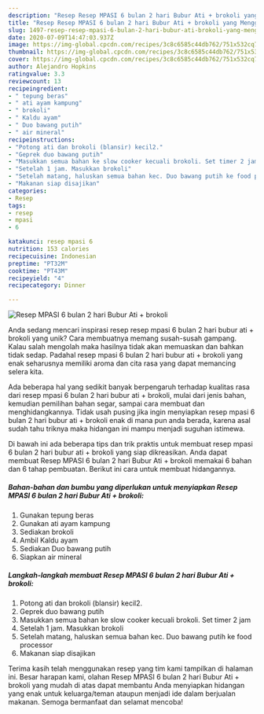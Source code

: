 ```yaml
---
description: "Resep Resep MPASI 6 bulan 2 hari Bubur Ati + brokoli yang Menggugah Selera"
title: "Resep Resep MPASI 6 bulan 2 hari Bubur Ati + brokoli yang Menggugah Selera"
slug: 1497-resep-resep-mpasi-6-bulan-2-hari-bubur-ati-brokoli-yang-menggugah-selera
date: 2020-07-09T14:47:03.937Z
image: https://img-global.cpcdn.com/recipes/3c8c6585c44db762/751x532cq70/resep-mpasi-6-bulan-2-hari-bubur-ati-brokoli-foto-resep-utama.jpg
thumbnail: https://img-global.cpcdn.com/recipes/3c8c6585c44db762/751x532cq70/resep-mpasi-6-bulan-2-hari-bubur-ati-brokoli-foto-resep-utama.jpg
cover: https://img-global.cpcdn.com/recipes/3c8c6585c44db762/751x532cq70/resep-mpasi-6-bulan-2-hari-bubur-ati-brokoli-foto-resep-utama.jpg
author: Alejandro Hopkins
ratingvalue: 3.3
reviewcount: 13
recipeingredient:
- " tepung beras"
- " ati ayam kampung"
- " brokoli"
- " Kaldu ayam"
- " Duo bawang putih"
- " air mineral"
recipeinstructions:
- "Potong ati dan brokoli (blansir) kecil2."
- "Geprek duo bawang putih"
- "Masukkan semua bahan ke slow cooker kecuali brokoli. Set timer 2 jam"
- "Setelah 1 jam. Masukkan brokoli"
- "Setelah matang, haluskan semua bahan kec. Duo bawang putih ke food processor"
- "Makanan siap disajikan"
categories:
- Resep
tags:
- resep
- mpasi
- 6

katakunci: resep mpasi 6 
nutrition: 153 calories
recipecuisine: Indonesian
preptime: "PT32M"
cooktime: "PT43M"
recipeyield: "4"
recipecategory: Dinner

---
```



![Resep MPASI 6 bulan 2 hari Bubur Ati + brokoli](https://img-global.cpcdn.com/recipes/3c8c6585c44db762/751x532cq70/resep-mpasi-6-bulan-2-hari-bubur-ati-brokoli-foto-resep-utama.jpg)

Anda sedang mencari inspirasi resep resep mpasi 6 bulan 2 hari bubur ati + brokoli yang unik? Cara membuatnya memang susah-susah gampang. Kalau salah mengolah maka hasilnya tidak akan memuaskan dan bahkan tidak sedap. Padahal resep mpasi 6 bulan 2 hari bubur ati + brokoli yang enak seharusnya memiliki aroma dan cita rasa yang dapat memancing selera kita.

Ada beberapa hal yang sedikit banyak berpengaruh terhadap kualitas rasa dari resep mpasi 6 bulan 2 hari bubur ati + brokoli, mulai dari jenis bahan, kemudian pemilihan bahan segar, sampai cara membuat dan menghidangkannya. Tidak usah pusing jika ingin menyiapkan resep mpasi 6 bulan 2 hari bubur ati + brokoli enak di mana pun anda berada, karena asal sudah tahu triknya maka hidangan ini mampu menjadi suguhan istimewa.




Di bawah ini ada beberapa tips dan trik praktis untuk membuat resep mpasi 6 bulan 2 hari bubur ati + brokoli yang siap dikreasikan. Anda dapat membuat Resep MPASI 6 bulan 2 hari Bubur Ati + brokoli memakai 6 bahan dan 6 tahap pembuatan. Berikut ini cara untuk membuat hidangannya.

<!--inarticleads1-->

##### Bahan-bahan dan bumbu yang diperlukan untuk menyiapkan Resep MPASI 6 bulan 2 hari Bubur Ati + brokoli:

1. Gunakan  tepung beras
1. Gunakan  ati ayam kampung
1. Sediakan  brokoli
1. Ambil  Kaldu ayam
1. Sediakan  Duo bawang putih
1. Siapkan  air mineral




<!--inarticleads2-->

##### Langkah-langkah membuat Resep MPASI 6 bulan 2 hari Bubur Ati + brokoli:

1. Potong ati dan brokoli (blansir) kecil2.
1. Geprek duo bawang putih
1. Masukkan semua bahan ke slow cooker kecuali brokoli. Set timer 2 jam
1. Setelah 1 jam. Masukkan brokoli
1. Setelah matang, haluskan semua bahan kec. Duo bawang putih ke food processor
1. Makanan siap disajikan




Terima kasih telah menggunakan resep yang tim kami tampilkan di halaman ini. Besar harapan kami, olahan Resep MPASI 6 bulan 2 hari Bubur Ati + brokoli yang mudah di atas dapat membantu Anda menyiapkan hidangan yang enak untuk keluarga/teman ataupun menjadi ide dalam berjualan makanan. Semoga bermanfaat dan selamat mencoba!
